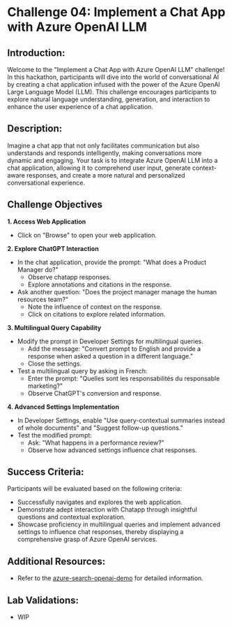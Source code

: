 # Challenge 04: Implement a Chat App with Azure OpenAI LLM

## Introduction:
Welcome to the "Implement a Chat App with Azure OpenAI LLM" challenge! In this hackathon, participants will dive into the world of conversational AI by creating a chat application infused with the power of the Azure OpenAI Large Language Model (LLM). This challenge encourages participants to explore natural language understanding, generation, and interaction to enhance the user experience of a chat application.

## Description:
Imagine a chat app that not only facilitates communication but also understands and responds intelligently, making conversations more dynamic and engaging. Your task is to integrate Azure OpenAI LLM into a chat application, allowing it to comprehend user input, generate context-aware responses, and create a more natural and personalized conversational experience.

## Challenge Objectives

 **1. Access Web Application**
  - Click on "Browse" to open your web application.

**2. Explore ChatGPT Interaction**
- In the chat application, provide the prompt: "What does a Product Manager do?"
    - Observe chatapp responses.
    - Explore annotations and citations in the response.
- Ask another question: "Does the project manager manage the human resources team?"
   - Note the influence of context on the response.
   - Click on citations to explore related information.

**3. Multilingual Query Capability**
- Modify the prompt in Developer Settings for multilingual queries.
   - Add the message: "Convert prompt to English and provide a response when asked a question in a different language."
   - Close the settings.
- Test a multilingual query by asking in French:
   - Enter the prompt: "Quelles sont les responsabilités du responsable marketing?"
   - Observe ChatGPT's conversion and response.

**4. Advanced Settings Implementation**

- In Developer Settings, enable "Use query-contextual summaries instead of whole documents" and "Suggest follow-up questions."
- Test the modified prompt:
   - Ask: "What happens in a performance review?"
   - Observe how advanced settings influence chat responses.


## Success Criteria:
Participants will be evaluated based on the following criteria:

   - Successfully navigates and explores the web application.
   - Demonstrate adept interaction with Chatapp through insightful questions and contextual exploration.
   - Showcase proficiency in multilingual queries and implement advanced settings to influence chat responses, thereby displaying a comprehensive grasp of Azure OpenAI services.

## Additional Resources:

- Refer to the  [azure-search-openai-demo](https://github.com/Azure-Samples/azure-search-openai-demo) for detailed information.
  

  
## Lab Validations: 

- WIP

